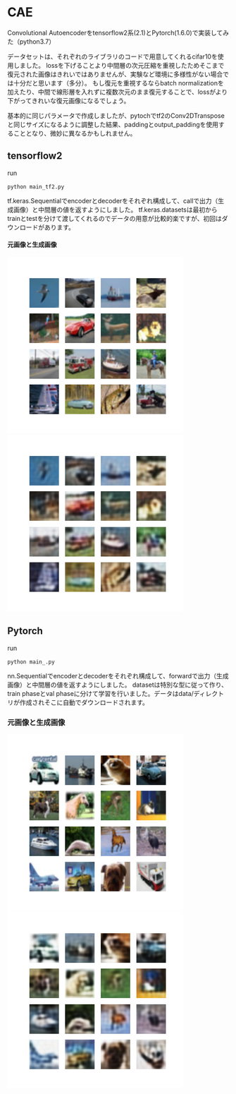 # CAE
Convolutional Autoencoderをtensorflow2系(2.1)とPytorch(1.6.0)で実装してみた（python3.7）

データセットは、それぞれのライブラリのコードで用意してくれるcifar10を使用しました。
lossを下げることより中間層の次元圧縮を重視したためそこまで復元された画像はきれいではありませんが、実験など環境に多様性がない場合では十分だと思います（多分）。
もし復元を重視するならbatch normalizationを加えたり、中間で線形層を入れずに複数次元のまま復元することで、lossがより下がってきれいな復元画像になるでしょう。

基本的に同じパラメータで作成しましたが、pytochでtf2のConv2DTransposeと同じサイズになるように調整した結果、paddingとoutput_paddingを使用することとなり、微妙に異なるかもしれません。

## tensorflow2
run
```
python main_tf2.py
```
tf.keras.Sequentialでencoderとdecoderをそれぞれ構成して、callで出力（生成画像）と中間層の値を返すようにしました。
tf.keras.datasetsは最初からtrainとtestを分けて渡してくれるのでデータの用意が比較的楽ですが、初回はダウンロードがあります。

#### 元画像と生成画像
![元画像](https://github.com/masudam/CAE/blob/master/result_tf2/test_sample.png "元画像")![tensorflow2による生成画像（30epoch）](https://github.com/masudam/CAE/blob/master/result_tf2/image_at_epoch_0030.png "tensorflow2による生成画像（30epoch）")

## Pytorch
run
```
python main_.py
```
nn.Sequentialでencoderとdecoderをそれぞれ構成して、forwardで出力（生成画像）と中間層の値を返すようにしました。
datasetは特別な型に従って作り、train phaseとval phaseに分けて学習を行いました。データはdata/ディレクトリが作成されそこに自動でダウンロードされます。

### 元画像と生成画像
![元画像](https://github.com/masudam/CAE/blob/master/result_torch/test_sample.png "元画像")![Pytorchによる生成画像（30epoch）](https://github.com/masudam/CAE/blob/master/result_torch/image_at_epoch_0030.png "Pytorchによる生成画像（30epoch）")

